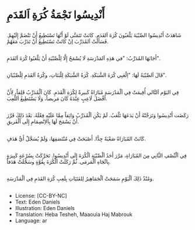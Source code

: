 # أَنْدِيسُوا نَجْمَةُ كُرَةِ اَلقَدَمِ

##
شَاهَدَتْ أَنْدِيسُوا الصِّبْيَةَ يَلْعَبُونَ كُرَةَ اَلقَدَمِ.
كَانَتْ تَتَمَنَّى لَوْ أَنَّهَا تَسْتَطِيعُ أَنْ تَنْضَمَّ إِلَيْهِمْ.
فَسَأَلَتْ اَلمُدَرِّبَ إنْ كَانَتْ تَسْتَطِيعُ أَنْ تَدَرَّبَ مَعَهُمْ.

##
أَجَابَهَا المُدَرِّبُ: "في هَذِهِ اَلمَدْرَسَةِ لَا يُسْمَحُ إِلَّا لِلْصِّبْيَةِ أَنْ يَلْعَبُوا كُرَةَ اَلقَدَمِ".

##
قَالَ اَلصِّبْيَةُ لَهَا: "اِلْعَبِي كُرَةَ الشَّبَكَةِ. كُرَةُ الشَّبَكَةِ لِلْبَنَاتِ، وكُرَةُ اَلقَدَمِ لِلْصِّبْيَانِ".

##
فِي اليَوْم اَلتَّالي أُقِيمَتْ فِي اَلْمَدْرَسَةِ مُبَارَاةٌ كَبيرةٌ لِكُرَةِ اَلْقَدَمِ.
كَانَ اَلْمُدَرِّبُ قَلِقاً، لِأَنَّ أَفْضَلَ لَاعِبٍ عِنْدَهُ كَانَ مَريضاً، وَلَا يَسْتَطِيعُ اَللَّعِبَ.

##
رَكَضَت أَنْدِيسُوا وَتَرَجَّتْهُ أَنْ يَدَعَهَا تَلْعَبُ.
لَمْ يَكُنِ اَلْمُدَرِّبُ وَاثِقاً مِمَّا عَلَيْهِ فِعْلَهُ.
بَعْدَ ذَلِكَ قَرَّرَ أَنْ يَسْمَحَ لَهَا بِاَلاِنْضِمَامِ إِلَى اَلْفَريقِ.

##
كَانَتْ المُبَارَاةُ صَعْبَةً جِدًّا.
أَصْبَحَتْ فِي مُنْتَصَفِهَا، وَلَمْ يُسَجَّلْ أَيُّ هَدَفٍ.

##
فِي اَلْنِّصْفِ الثَّانِي مِنَ المُبَارَاةِ، مَرَّرَ أَحَدُ اَلْصِّبْيَةِ اَلْكُرَةَ إِلَى أَنْدِيسُوا.
تَحَرَّكَتْ بِسُرْعَةٍ كَبِيرَةٍ بِاتِّجَاهِ اَلْمَرمَى.
ثُمَّ رَكَلَتْ اَلْكُرَةَ بِقُوَّةٍ وسَجَّلَتْ هَدَفاً.

##
وَمُنْذُ ذَلِكَ اَلْيَوْمِ سَمَحَتْ اَلْجَمَاهِيرُ لِلفَتَيَاتِ بِلَعِبِ كُرَةِ القَدَمِ فِي اَلْمَدْرَسَةِ.

##
* License: [CC-BY-NC]
* Text: Eden Daniels
* Illustration: Eden Daniels
* Translation: Heba Tesheh, Maaouia Haj Mabrouk
* Language: ar
